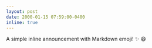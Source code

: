 ```yaml
---
layout: post
date: 2000-01-15 07:59:00-0400
inline: true
---
```


A simple inline announcement with Markdown emoji! :sparkles: :smile:
